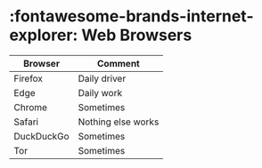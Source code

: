 # :fontawesome-brands-internet-explorer: Web Browsers

|Browser|Comment|
|-|-|
|Firefox|Daily driver|
|Edge|Daily work|
|Chrome|Sometimes|
|Safari|Nothing else works|
|DuckDuckGo|Sometimes|
|Tor|Sometimes|